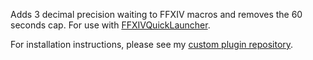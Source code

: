 Adds 3 decimal precision waiting to FFXIV macros and removes the 60 seconds cap.
For use with [FFXIVQuickLauncher](https://github.com/goatcorp/FFXIVQuickLauncher).


For installation instructions, please see my [custom plugin repository](https://github.com/UnknownX7/DalamudPluginRepo).
